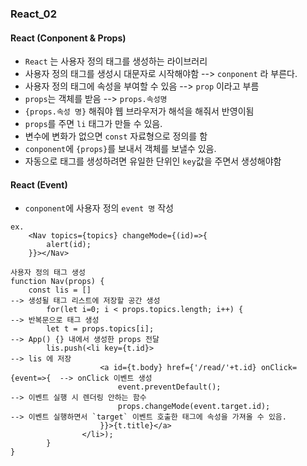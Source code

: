 ### React_02

#### React (Conponent & Props)
- `React` 는 사용자 정의 태그를 생성하는 라이브러리
- 사용자 정의 태그를 생성시 대문자로 시작해야함 --> `conponent` 라 부른다.
- 사용자 정의 태그에 속성을 부여할 수 있음 --> `prop` 이라고 부름
- `props`는 객체를 받음 --> `props.속성명`
- `{props.속성 명}` 해줘야 웹 브라우저가 해석을 해줘서 반영이됨
- `props`를 주면 `li` 태그가 만들 수 있음.
- 변수에 변화가 없으면 `const` 자료형으로 정의를 함
- `conponent`에 `{props}`를 보내서 객체를 보낼수 있음.
- 자동으로 태그를 생성하려면 유일한 단위인 `key`값을 주면서 생성해야함

#### React (Event)
- `conponent`에 사용자 정의 `event 명` 작성
```
ex.
    <Nav topics={topics} changeMode={(id)=>{
        alert(id);
    }}></Nav>

사용자 정의 태그 생성
function Nav(props) {
    const lis = []                                                      --> 생성될 태그 리스트에 저장할 공간 생성
        for(let i=0; i < props.topics.length; i++) {                    --> 반복문으로 태그 생성
        let t = props.topics[i];                                        --> App() {} 내에서 생성한 props 전달
        lis.push(<li key={t.id}>                                        --> lis 에 저장
                    <a id={t.body} href={'/read/'+t.id} onClick={event=>{  --> onClick 이벤트 생성
                        event.preventDefault();                         --> 이벤트 실행 시 렌더링 안하는 함수
                        props.changeMode(event.target.id);              --> 이벤트 실행하면서 `target` 이벤트 호출한 태그에 속성을 가져올 수 있음.
                    }}>{t.title}</a>
                </li>);
        }
}
```